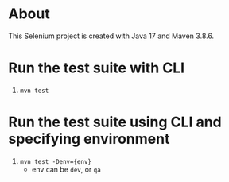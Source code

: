 # About
This Selenium project is created with Java 17 and Maven 3.8.6.

# Run the test suite with CLI
1. `mvn test`

# Run the test suite using CLI and specifying environment
1. `mvn test -Denv={env}`
    * env can be `dev`, or `qa`
